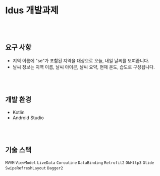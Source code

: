 # Idus 개발과제

<br><br>
## 요구 사항
+ 지역 이름에 "se"가 포함된 지역을 대상으로 오늘, 내일 날씨를 보여줍니다.
+ 날씨 정보는 지역 이름, 날씨 아이콘, 날씨 요약, 현재 온도, 습도로 구성됩니다.

<br><br>
## 개발 환경
+ Kotlin
+ Android Studio

<br><br>
## 기술 스택
`MVVM` `ViewModel` `LiveData` `Coroutine` `DataBinding` `Retrofit2` `OkHttp3` `Glide` `SwipeRefreshLayout` `Dagger2`
